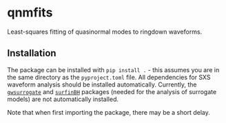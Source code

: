 # qnmfits
Least-squares fitting of quasinormal modes to ringdown waveforms.

## Installation

The package can be installed with `pip install .` - this assumes you are in the same directory as the `pyproject.toml` file. All dependencies for SXS waveform analysis should be installed automatically. Currently, the [`gwsurrogate`](https://pypi.org/project/gwsurrogate/) and [`surfinBH`](https://pypi.org/project/surfinBH/) packages (needed for the analysis of surrogate models) are not automatically installed.

Note that when first importing the package, there may be a short delay.
